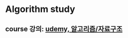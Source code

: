 # Algorithm study
## course 강의: [udemy, 알고리즘/자료구조](https://pear-browser-ce8.notion.site/Udemy-JavaScript-e971f751eea04f3ea64fac2d3ee30512)
